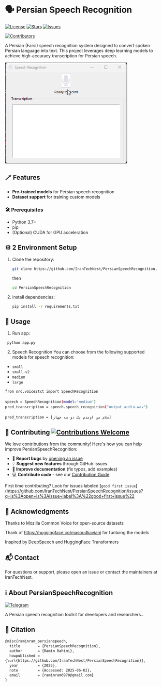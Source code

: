 # 🗣️ Persian Speech Recognition

[![License](https://img.shields.io/github/license/IranTechNest/PersianSpeechRecognition)](LICENSE)
[![Stars](https://img.shields.io/github/stars/IranTechNest/PersianSpeechRecognition)](https://github.com/IranTechNest/PersianSpeechRecognition/stargazers)
[![Issues](https://img.shields.io/github/issues/IranTechNest/PersianSpeechRecognition)](https://github.com/IranTechNest/PersianSpeechRecognition/issues)

[![Contributors](https://img.shields.io/github/contributors/IranTechNest/PersianSpeechRecognition)](https://github.com/IranTechNest/PersianSpeechRecognition/graphs/contributors)

A Persian (Farsi) speech recognition system designed to convert spoken Persian language into text. This project leverages deep learning models to achieve high-accuracy transcription for Persian speech.

![alt text](data/ezgif-72c76af537cad5.gif)
## 🪄 Features

- **Pre-trained models** for Persian speech recognition
- **Dataset support** for training custom models

### 🛠️ Prerequisites
- Python 3.7+
- pip
- (Optional) CUDA for GPU acceleration

## ⚙️ 2 Environment Setup
1. Clone the repository:
   ```bash
   git clone https://github.com/IranTechNest/PersianSpeechRecognition.git 
   ```
    then 

   ```bash
   cd PersianSpeechRecognition
    ```
2. Install dependencies:

    ```bash
    pip install -r requirements.txt 
    ```

## 🚀 Usage
1. Run app:

```bash
 python app.py
```
2. Speech Recognition
You can choose from the following supported models for speech recognition:

- `small`
- `small-v2`
- `medium`
- `large`
 ``` bash
from src.voice2txt import SpeechRecognition

speech = SpeechRecognition(model='medium')
pred_transcription = speech.speech_recognition("output_audio.wav") 

pred_transcription = [سلام من اومدم یک دو سه چهار]
```

## 🤝 Contributing [![Contributions Welcome](https://img.shields.io/badge/contributions-welcome-brightgreen.svg?style=flat)](https://github.com/IranTechNest/PersianSpeechRecognition/issues)


We love contributions from the community! Here's how you can help improve PersianSpeechRecognition:

- 🐛 **Report bugs** by [opening an issue](https://github.com/IranTechNest/PersianSpeechRecognition/issues)
- 💡 **Suggest new features** through GitHub issues
- 📝 **Improve documentation** (fix typos, add examples)
- 💻 **Contribute code** - see our [Contribution Guide](CONTRIBUTING.md)

First time contributing? Look for issues labeled [`good first issue`](https://github.com/IranTechNest/PersianSpeechRecognition/issues?q=is%3Aopen+is%3Aissue+label%3A%22good+first+issue%22


## 🙏 Acknowledgments
Thanks to Mozilla Common Voice for open-source datasets

Thank of https://huggingface.co/masoudkaviani for funtuing the models

Inspired by DeepSpeech and HuggingFace Transformers

## 📬 Contact
For questions or support, please open an issue or contact the maintainers at IranTechNest.

## ℹ️ About PersianSpeechRecognition

[![Telegram](https://img.shields.io/badge/Join-Telegram%20Group-blue?logo=telegram)](https://t.me/+Cfc8CgrtIfRmNzRk)

A Persian speech recognition toolkit for developers and researchers...
## 📌 Citation
``` 
@misc{raminram_persianspeech,
  title        = {PersianSpeechRecognition},
  author       = {Ramin Rahimi},
  howpublished = {\url{https://github.com/IranTechNest/PersianSpeechRecognition}},
  year         = {2025},
  note         = {Accessed: 2025-06-02},
  email        = {raminram6970@gmail.com}
}

